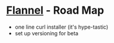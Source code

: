 # [Flannel][readme-md] - Road Map

- one line curl installer (it's hype-tastic)
- set up versioning for beta

[requires-md]: requires/README.md "Requires Spec Markdown"
[readme-md]: README.md "Flannel Readme"
